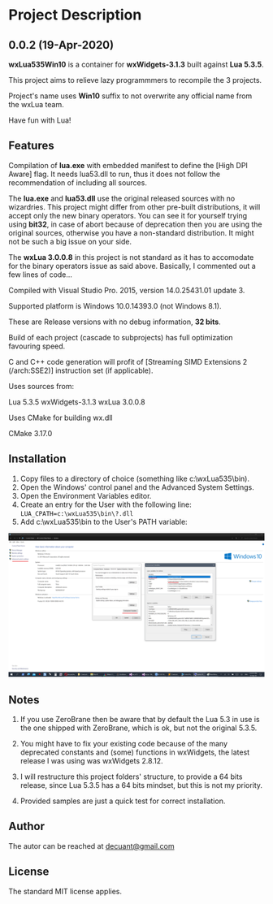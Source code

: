 # Project Description

## 0.0.2 (19-Apr-2020)

**wxLua535Win10** is a container for **wxWidgets-3.1.3** built against **Lua 5.3.5**.

This project aims to relieve lazy programmmers to recompile the 3 projects.

Project's name uses **Win10** suffix to not overwrite any official name from the wxLua team.

Have fun with Lua!

## Features

Compilation of **lua.exe** with embedded manifest to define the [High DPI Aware] flag. It needs lua53.dll to run, thus it does not follow the recommendation of including all sources.

The **lua.exe** and **lua53.dll** use the original released sources with no wizardries. This project might differ from other pre-built distributions, it will accept only the new binary operators. You can see it for yourself trying using **bit32**, in case of abort because of deprecation then you are using the original sources, otherwise you have a non-standard distribution. It might not be such a big issue on your side.

The **wxLua 3.0.0.8** in this project is not standard as it has to accomodate for the binary operators issue as said above. Basically, I commented out a few lines of code...

Compiled with Visual Studio Pro. 2015, version 14.0.25431.01 update 3.

Supported platform is Windows 10.0.14393.0 (not Windows 8.1).

These are Release versions with no debug information, **32 bits**.

Build of each project (cascade to subprojects) has full optimization favouring speed.

C and C++ code generation will profit of [Streaming SIMD Extensions 2 (/arch:SSE2)] instruction set (if applicable).

Uses sources from:

Lua 5.3.5
wxWidgets-3.1.3
wxLua 3.0.0.8

Uses CMake for building wx.dll

CMake 3.17.0

## Installation

1. Copy files to a directory of choice (something like c:\wxLua535\bin).  
2. Open the Windows' control panel and the Advanced System Settings.  
3. Open the Environment Variables editor.
4. Create an entry for the User with the following line: 
	``LUA_CPATH=c:\wxLua535\bin\?.dll``
5. Add c:\wxLua535\bin to the User's PATH variable:

![Windows Environment](/doc/Environment.png)

## Notes

1. If you use ZeroBrane then be aware that by default the Lua 5.3 in use is the one shipped with ZeroBrane, which is ok, but not the original 5.3.5.

2. You might have to fix your existing code because of the many deprecated constants and (some) functions in wxWidgets, the latest release I was using was wxWidgets 2.8.12.

3. I will restructure this project folders' structure, to provide a 64 bits release, since Lua 5.3.5 has a 64 bits mindset, but this is not my priority.

4. Provided samples are just a quick test for correct installation.


## Author

The autor can be reached at decuant@gmail.com


## License

The standard MIT license applies.
